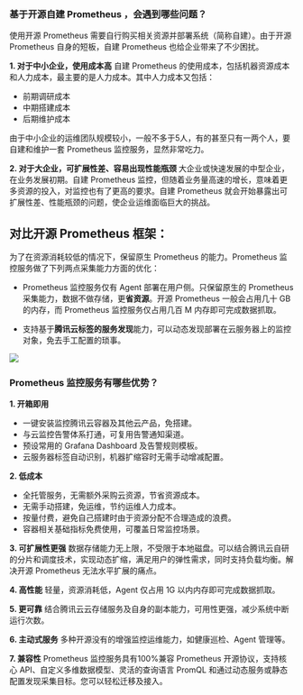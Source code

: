 ###  基于开源自建 Prometheus ，会遇到哪些问题？

使用开源 Prometheus 需要自行购买相关资源并部署系统（简称自建）。由于开源 Prometheus 自身的短板，自建 Prometheus 也给企业带来了不少困扰。

**1. 对于中小企业，使用成本高**
自建 Prometheus 的使用成本，包括机器资源成本和人力成本，最主要的是人力成本。其中人力成本又包括：

- 前期调研成本
- 中期搭建成本
- 后期维护成本

由于中小企业的运维团队规模较小，一般不多于5人，有的甚至只有一两个人，要自建和维护一套 Prometheus 监控服务，显然非常吃力。

**2. 对于大企业，可扩展性差、容易出现性能瓶颈**
大企业或快速发展的中型企业，在业务发展初期。自建 Prometheus 监控，但随着业务量高速的增长，意味着更多资源的投入，对监控也有了更高的要求。自建 Prometheus 就会开始暴露出可扩展性差、性能瓶颈的问题，使企业运维面临巨大的挑战。



## 对比开源 Prometheus 框架：

为了在资源消耗较低的情况下，保留原生 Prometheus 的能力。Prometheus 监控服务做了下列两点采集能力方面的优化：

- Prometheus 监控服务仅有 Agent 部署在用户侧。只保留原生的 Prometheus 采集能力，数据不做存储，更**省资源**。开源 Prometheus 一般会占用几十 GB 的内存，而 Prometheus 监控服务仅占用几百 M 内存即可完成数据抓取。

- 支持基于**腾讯云标签的服务发现**能力，可以动态发现部署在云服务器上的监控对象，免去手工配置的琐事。

![](https://qcloudimg.tencent-cloud.cn/raw/0fa3e8df03ae2e14a805bd527a10e293.jpg)



### Prometheus 监控服务有哪些优势？

**1. 开箱即用**
- 一键安装监控腾讯云容器及其他云产品，免搭建。
- 与云监控告警体系打通，可复用告警通知渠道。
- 预设常用的 Grafana Dashboard 及告警规则模板。
- 云服务器标签自动识别，机器扩缩容时无需手动增减配置。

**2. 低成本**
- 全托管服务，无需额外采购云资源，节省资源成本。
- 无需手动搭建，免运维，节约运维人力成本。
- 按量付费，避免自己搭建时由于资源分配不合理造成的浪费。
- 容器相关基础指标免费使用，可覆盖日常监控场景。

**3. 可扩展性更强**
数据存储能力无上限，不受限于本地磁盘。可以结合腾讯云自研的分片和调度技术，实现动态扩缩，满足用户的弹性需求，同时支持负载均衡。解决开源 Prometheus 无法水平扩展的痛点。

**4. 高性能**
轻量，资源消耗低，Agent 仅占用 1G 以内内存即可完成数据抓取。

**5. 更可靠**
结合腾讯云云存储服务及自身的副本能力，可用性更强，减少系统中断运行次数。

**6. 主动式服务**
多种开源没有的增强监控运维能力，如健康巡检、Agent 管理等。

**7. 兼容性**
Prometheus 监控服务具有100%兼容 Prometheus 开源协议，支持核心 API、自定义多维数据模型、灵活的查询语言 PromQL 和通过动态服务或静态配置发现采集目标。您可以轻松迁移及接入。

